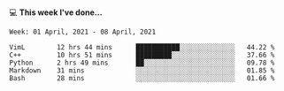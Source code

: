 💻 **This week I've done...**

<!--START_SECTION:waka-->
```text
Week: 01 April, 2021 - 08 April, 2021

VimL        12 hrs 44 mins      ███████████░░░░░░░░░░░░░░   44.22 % 
C++         10 hrs 51 mins      █████████░░░░░░░░░░░░░░░░   37.66 % 
Python      2 hrs 49 mins       ██░░░░░░░░░░░░░░░░░░░░░░░   09.78 % 
Markdown    31 mins             ░░░░░░░░░░░░░░░░░░░░░░░░░   01.85 % 
Bash        28 mins             ░░░░░░░░░░░░░░░░░░░░░░░░░   01.66 %
```
<!--END_SECTION:waka-->
